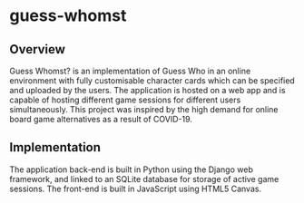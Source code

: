 # guess-whomst

## Overview
Guess Whomst? is an implementation of Guess Who in an online environment with fully customisable character cards which can be specified and uploaded by the users. The application is hosted on a web app and is capable of hosting different game sessions for different users simultaneously. This project was inspired by the high demand for online board game alternatives as a result of COVID-19.

## Implementation
The application back-end is built in Python using the Django web framework, and linked to an SQLite database for storage of active game sessions. The front-end is built in JavaScript using HTML5 Canvas.
